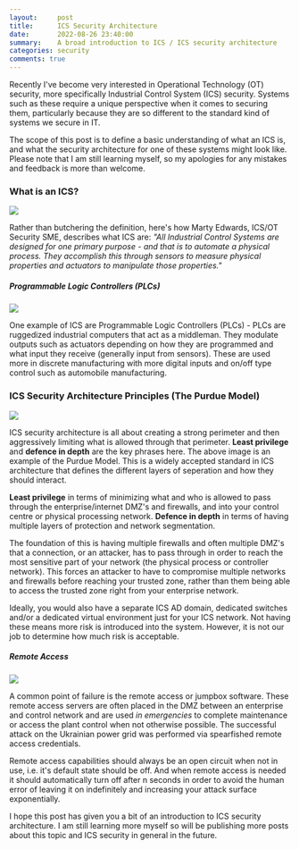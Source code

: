 ```yaml
---
layout:     post
title:      ICS Security Architecture
date:       2022-08-26 23:40:00
summary:    A broad introduction to ICS / ICS security architecture
categories: security
comments: true
---
```

Recently I've become very interested in Operational Technology (OT) security, more specifically Industrial Control System (ICS) security. Systems such as these require a unique perspective when it comes to securing them, particularly because they are so different to the standard kind of systems we secure in IT.

The scope of this post is to define a basic understanding of what an ICS is, and what the security architecture for one of these systems might look like. Please note that I am still learning myself, so my apologies for any mistakes and feedback is more than welcome.

### What is an ICS?

![](https://www.bgigurtsis.com/pictures/posts/otarch/controlloop.PNG)

Rather than butchering the definition, here's how Marty Edwards, ICS/OT Security SME, describes what ICS are: _"All Industrial Control Systems are designed for one primary purpose - and that is to automate a physical process. They accomplish this through sensors to measure physical properties and actuators to manipulate those properties."_

##### Programmable Logic Controllers (PLCs)

![](https://www.bgigurtsis.com/pictures/posts/otarch/plc.png)

One example of ICS are Programmable Logic Controllers (PLCs) - PLCs are ruggedized industrial computers that act as a middleman. They modulate outputs such as actuators depending on how they are programmed and what input they receive (generally input from sensors). These are used more in discrete manufacturing with more digital inputs and on/off type control such as automobile manufacturing.

### ICS Security Architecture Principles (The Purdue Model)

![](https://www.bgigurtsis.com/pictures/posts/otarch/icsarch.jpg)

ICS security architecture is all about creating a strong perimeter and then aggressively limiting what is allowed through that perimeter. **Least privilege** and **defence in depth** are the key phrases here. The above image is an example of the Purdue Model. This is a widely accepted standard in ICS architecture that defines the different layers of seperation and how they should interact.

**Least privilege** in terms of minimizing what and who is allowed to pass through the enterprise/internet DMZ's and firewalls, and into your control centre or physical processing network. **Defence in depth** in terms of having multiple layers of protection and network segmentation.

The foundation of this is having multiple firewalls and often multiple DMZ's that a connection, or an attacker, has to pass through in order to reach the most sensitive part of your network (the physical process or controller network). This forces an attacker to have to compromise multiple networks and firewalls before reaching your trusted zone, rather than them being able to access the trusted zone right from your enterprise network.

Ideally, you would also have a separate ICS AD domain, dedicated switches and/or a dedicated virtual environment just for your ICS network. Not having these means more risk is introduced into the system. However, it is not our job to determine how much risk is acceptable.

##### Remote Access

![](https://www.bgigurtsis.com/pictures/posts/otarch/opencircuit.jpg)

A common point of failure is the remote access or jumpbox software. These remote access servers are often placed in the DMZ between an enterprise and control network and are used _in emergencies_ to complete maintenance or access the plant control when not otherwise possible. The successful attack on the Ukrainian power grid was performed via spearfished remote access credentials.

Remote access capabilities should always be an open circuit when not in use, i.e. it's default state should be off. And when remote access is needed it should automatically turn off after n seconds in order to avoid the human error of leaving it on indefinitely and increasing your attack surface exponentially.

I hope this post has given you a bit of an introduction to ICS security architecture. I am still learning more myself so will be publishing more posts about this topic and ICS security in general in the future.
